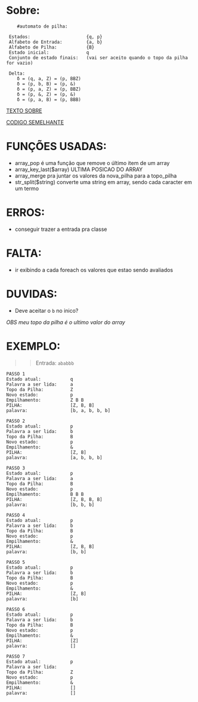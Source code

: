 # Sobre:
        #automato de pilha:

     Estados:                     {q, p}
     Alfabeto de Entrada:         {a, b}
     Alfabeto de Pilha:           {B}
     Estado inicial:              q
     Conjunto de estado finais:   (vai ser aceito quando o topo da pilha for vazio)
    
     Delta:
        δ = (q, a, Z) = (p, BBZ)
        δ = (p, b, B) = (p, &)
        δ = (p, a, Z) = (p, BBZ)
        δ = (p, &, Z) = (p, &)
        δ = (p, a, B) = (p, BBB)
    

[TEXTO SOBRE](https://panda.ime.usp.br/panda/static/pythonds_pt/03-EDBasicos/05-PilhaImplementacao.html)

[CODIGO SEMELHANTE](https://github.com/prompty001/automato-com-pilha/blob/master/a-pilha.py)


# FUNÇÕES USADAS:
* array_pop é uma função que remove o último item de um array
* array_key_last($array) ULTIMA POSICAO DO ARRAY
* array_merge pra juntar os valores da nova_pilha para a topo_pilha
* str_split($string)  converte uma string em array, sendo cada caracter em um termo

# ERROS:
* conseguir trazer a entrada pra classe

# FALTA:
* ir exibindo a cada foreach os valores que estao sendo avaliados

# DUVIDAS:
* Deve aceitar o `b` no inico? 

*OBS meu topo da pilha é o ultimo valor do array*


# EXEMPLO:

>> Entrada: `ababbb`

    PASSO 1
    Estado atual:           q
    Palavra a ser lida:     a
    Topo da Pilha:          Z
    Novo estado:            p
    Empilhamento:           Z B B
    PILHA:                  [Z, B, B]
    palavra:                [b, a, b, b, b]

    PASSO 2
    Estado atual:           p
    Palavra a ser lida:     b
    Topo da Pilha:          B
    Novo estado:            p
    Empilhamento:           &
    PILHA:                  [Z, B]
    palavra:                [a, b, b, b]

    PASSO 3
    Estado atual:           p
    Palavra a ser lida:     a
    Topo da Pilha:          B
    Novo estado:            p
    Empilhamento:           B B B
    PILHA:                  [Z, B, B, B]
    palavra:                [b, b, b]

    PASSO 4
    Estado atual:           p
    Palavra a ser lida:     b
    Topo da Pilha:          B
    Novo estado:            p
    Empilhamento:           &
    PILHA:                  [Z, B, B]
    palavra:                [b, b]

    PASSO 5
    Estado atual:           p
    Palavra a ser lida:     b
    Topo da Pilha:          B
    Novo estado:            p
    Empilhamento:           &
    PILHA:                  [Z, B]
    palavra:                [b]

    PASSO 6
    Estado atual:           p
    Palavra a ser lida:     b
    Topo da Pilha:          B
    Novo estado:            p
    Empilhamento:           &
    PILHA:                  [Z]
    palavra:                []

    PASSO 7
    Estado atual:           p
    Palavra a ser lida:     
    Topo da Pilha:          Z
    Novo estado:            p
    Empilhamento:           &
    PILHA:                  []
    palavra:                []








